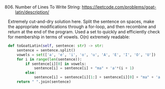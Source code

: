 806. Number of Lines To Write String: https://leetcode.com/problems/goat-latin/description/

Extremely cut-and-dry solution here.  Split the sentence on spaces, make the appropriate modifications through a for-loop, and then 
recombine and return at the end of the program.  Used a set to quickly and efficiently check for membership in terms of vowels.
O(n) extremely readable:

```python
def toGoatLatin(self, sentence: str) -> str:
    sentence = sentence.split()
    vowels = set(['a', 'e', 'i', 'o', 'u', 'A', 'E', 'I', 'O', 'U'])
    for i in range(len(sentence)):
        if sentence[i][0] in vowels:
            sentence[i] = sentence[i] + "ma" + 'a'*(i + 1)
        else:
            sentence[i] = sentence[i][1:] + sentence[i][0] + "ma" + 'a'*(i + 1)
    return " ".join(sentence)
```
